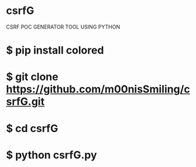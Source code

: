 # csrfG
CSRF POC GENERATOR TOOL USING PYTHON
# $ pip install colored 
# $ git clone https://github.com/m00nisSmiling/csrfG.git
# $ cd csrfG 
# $ python csrfG.py 
